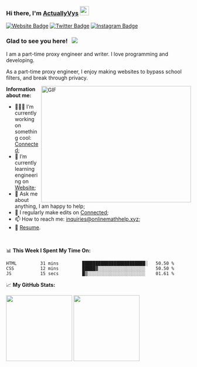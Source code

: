 ### Hi there, I'm <a href="https://gkassym.netlify.app" target="_blank">ActuallyVys</a> <img src="https://media.giphy.com/media/hvRJCLFzcasrR4ia7z/giphy.gif" width="25px">

[![Website Badge](https://img.shields.io/badge/Website-3b5998?style=flat-square&logo=google-chrome&logoColor=white)](https://connected.vysl.repl.co)
[![Twitter Badge](https://img.shields.io/badge/-Twitter-00acee?style=flat-square&logo=Twitter&logoColor=white)](https://twitter.com/attributes_)
[![Instagram Badge](https://img.shields.io/badge/-Instagram-e4405f?style=flat-square&logo=Instagram&logoColor=white)](https://instagram.com/vyslix/)

### Glad to see you here! &nbsp; ![](https://visitor-badge.glitch.me/badge?page_id=ActuallyVys.ActuallyVys)

I am a part-time proxy engineer and writer. I love programming and developing.

As a part-time proxy engineer, I enjoy making websites to bypass school filters, and break through privacy.

<img align="right" alt="GIF" src="https://github.com/Gapur/Gapur/blob/master/coding.gif?raw=true" width="408" height="318" />
  

**Information about me:**

- 👨🏻‍💻 I’m currently working on something cool: [Connected](https://degeneracy.vysl.repl.co);
- 🚀 I’m currently learning engineering on [Website](https://example.com);
- 💬 Ask me about anything, I am happy to help;
- 📝 I regularly make edits on [Connected](https://degeneracy.vysl.repl.co);
- 📫 How to reach me: inquiries@onlinemathhelp.xyz;
- 📝 [Resume](https://example.com).

</br>

📊 **This Week I Spent My Time On:**
<!--START_SECTION:waka-->

```text
HTML         31 mins         ████████████████████████░   50.50 %
CSS          12 mins         █████▓░░░░░░░░░░░░░░░░░░    50.50 %
JS           15 secs         █▒░░░░░░░░░░░░░░░░░░░░░░    01.61 %
```

<!--END_SECTION:waka-->


📈 **My GitHub Stats:**

<p>
  <img height="180em" src="https://github-readme-stats.vercel.app/api?username=ActuallyVys&show_icons=true&hide_border=true&&count_private=true&include_all_commits=true" />
  <img height="180em" src="https://github-readme-stats.vercel.app/api/top-langs/?username=ActuallyVys&exclude_repo=KNN-Image-Classification&show_icons=true&hide_border=true&layout=compact&langs_count=8"/>
</p>



